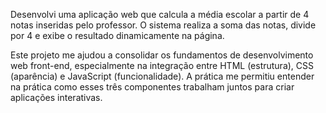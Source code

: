 Desenvolvi uma aplicação web que calcula a média escolar a partir de 4 notas inseridas pelo professor. O sistema realiza a soma das notas, divide por 4 e exibe o resultado dinamicamente na página.

Este projeto me ajudou a consolidar os fundamentos de desenvolvimento web front-end, especialmente na integração entre HTML (estrutura), CSS (aparência) e JavaScript (funcionalidade). A prática me permitiu entender na prática como esses três componentes trabalham juntos para criar aplicações interativas.
